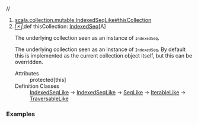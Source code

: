 //
<ol>
<li><a href="https://www.scala-lang.org/api/2.12.3/scala/collection/mutable/ArrayBuffer.html#thisCollection:scala.collection.mutable.IndexedSeq[A]">scala.collection.mutable.IndexedSeqLike#thisCollection</a></li>
<li name="scala.collection.mutable.IndexedSeqLike#thisCollection" visbl="prt" class="indented0 " data-isabs="false" fullcomment="yes" group="Ungrouped"> <a id="thisCollection:scala.collection.mutable.IndexedSeq[A]"></a><a id="thisCollection:IndexedSeq[A]"></a> <span class="permalink"> <a href="../../../scala/collection/mutable/ArrayBuffer.html#thisCollection:scala.collection.mutable.IndexedSeq[A]" title="Permalink"> <i class="material-icons"></i> </a> </span> <span class="modifier_kind"> <span class="modifier"></span> <span class="kind">def</span> </span> <span class="symbol"> <span class="name">thisCollection</span><span class="result">: <a href="IndexedSeq.html" class="extype" name="scala.collection.mutable.IndexedSeq">IndexedSeq</a>[<span class="extype" name="scala.collection.mutable.ArrayBuffer.A">A</span>]</span> </span> <p class="shortcomment cmt">The underlying collection seen as an instance of <code><code>IndexedSeq</code></code>.</p>
 <div class="fullcomment">
  <div class="comment cmt">
   <p>The underlying collection seen as an instance of <code><code>IndexedSeq</code></code>. By default this is implemented as the current collection object itself, but this can be overridden. </p>
  </div>
  <dl class="attributes block"> 
   <dt>
    Attributes
   </dt>
   <dd>
    protected[this] 
   </dd>
   <dt>
    Definition Classes
   </dt>
   <dd>
    <a href="IndexedSeqLike.html" class="extype" name="scala.collection.mutable.IndexedSeqLike">IndexedSeqLike</a> → 
    <a href="../IndexedSeqLike.html" class="extype" name="scala.collection.IndexedSeqLike">IndexedSeqLike</a> → 
    <a href="../SeqLike.html" class="extype" name="scala.collection.SeqLike">SeqLike</a> → 
    <a href="../IterableLike.html" class="extype" name="scala.collection.IterableLike">IterableLike</a> → 
    <a href="../TraversableLike.html" class="extype" name="scala.collection.TraversableLike">TraversableLike</a>
   </dd>
  </dl>
 </div> </li>
        </ol>


### Examples















